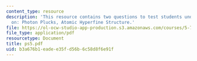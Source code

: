 ```yaml
---
content_type: resource
description: 'This resource contains two questions to test students understanding
  on: Photon Plucks, Atomic Hyperfine Structure.'
file: https://ol-ocw-studio-app-production.s3.amazonaws.com/courses/5-74-introductory-quantum-mechanics-ii-spring-2004/b3a676b1eadee35fd56b6c58d8f6e91f_ps5.pdf
file_type: application/pdf
resourcetype: Document
title: ps5.pdf
uid: b3a676b1-eade-e35f-d56b-6c58d8f6e91f
---
```

